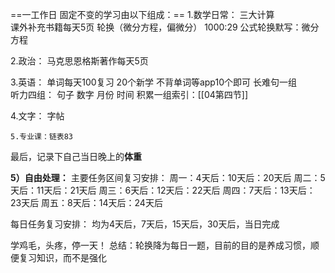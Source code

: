 ==一工作日 固定不变的学习由以下组成：==
	1.数学日常：
	三大计算	
	课外补充书籍每天5页
轮换（微分方程，偏微分）
1000:29
公式轮换默写：微分方程
	
2.政治：
	马克思恩格斯著作每天5页
	
3.英语：
	单词每天100复习
	20个新学
	不背单词等app10个即可
	长难句一组	
	听力四组：
	句子
	数字
	月份
	时间
	积累一组索引：[[04第四节]]
	
4.文字：
	字帖
		
	5.专业课：链表83



最后，记录下自己当日晚上的**体重**


**5）自由处理：**
主要任务区间复习安排：
周一：4天后：10天后：20天后
周二：5天后：11天后：21天后
周三：6天后：12天后：22天后
周四：7天后：13天后：23天后
周五：8天后：14天后：24天后

每日任务复习安排：
均为4天后，7天后，15天后，30天后，当日完成




学鸡毛，头疼，停一天！
总结：轮换降为每日一题，目前的目的是养成习惯，顺便复习知识，而不是强化